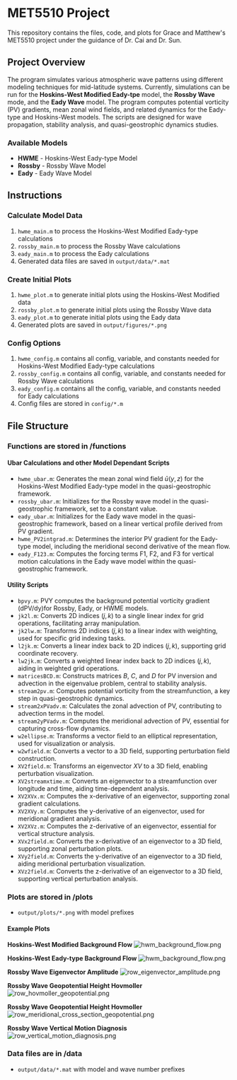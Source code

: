 # MET5510 Project
This repository contains the files, code, and plots for Grace and Matthew's MET5510 project under the guidance of Dr. Cai and Dr. Sun.

## Project Overview
The program simulates various atmospheric wave patterns using different modeling techniques for mid-latitude systems. Currently, simulations can be run for the **Hoskins-West Modified Eady-tpe** model, the **Rossby Wave** mode, and the **Eady Wave** model. The program computes potential vorticity (PV) gradients, mean zonal wind fields, and related dynamics for the Eady-type and Hoskins-West models. The scripts are designed for wave propagation, stability analysis, and quasi-geostrophic dynamics studies.

### Available Models
- **HWME** - Hoskins-West Eady-type Model
- **Rossby** - Rossby Wave Model
- **Eady** - Eady Wave Model


## Instructions
### Calculate Model Data
1. `hwme_main.m` to process the Hoskins-West Modified Eady-type calculations
2. `rossby_main.m` to process the Rossby Wave calculations
3. `eady_main.m` to process the Eady calculations
4. Generated data files are saved in `output/data/*.mat`

### Create Initial Plots
1. `hwme_plot.m` to generate initial plots using the Hoskins-West Modified data
2. `rossby_plot.m` to generate initial plots using the Rossby Wave data
3. `eady_plot.m` to generate initial plots using the Eady data
4. Generated plots are saved in `output/figures/*.png`

### Config Options
1. `hwme_config.m` contains all config, variable, and constants needed for Hoskins-West Modified Eady-type calculations
2. `rossby_config.m` contains all config, variable, and constants needed for Rossby Wave calculations
3. `eady_config.m` contains all the config, variable, and constants needed for Eady calculations
4. Config files are stored in `config/*.m`

## File Structure
### Functions are stored in /functions

#### Ubar Calculations and other Model Dependant Scripts
- `hwme_ubar.m`: Generates the mean zonal wind field $\bar{u}(y, z)$ for the Hoskins-West Modified Eady-type model in the quasi-geostrophic framework.
- `rossby_ubar.m`: Initializes for the Rossby wave model in the quasi-geostrophic framework, set to a constant value.
- `eady_ubar.m`: Initializes  for the Eady wave model in the quasi-geostrophic framework, based on a linear vertical profile derived from PV gradient.
- `hwme_PV2intgrad.m`: Determines the interior PV gradient for the Eady-type model, including the meridional second derivative of the mean flow.
- `eady_F123.m`: Computes the forcing terms F1, F2, and F3 for vertical motion calculations in the Eady wave model within the quasi-geostrophic framework.

#### Utility Scripts
- `bpvy.m`: PVY computes the background potential vorticity gradient (dPV/dy)for Rossby, Eady, or HWME models.
- `jk2l.m`: Converts 2D indices $(j, k)$ to a single linear index for grid operations, facilitating array manipulation.
- `jk2lw.m`: Transforms 2D indices $(j, k)$ to a linear index with weighting, used for specific grid indexing tasks.
- `l2jk.m`: Converts a linear index back to 2D indices $(j, k)$, supporting grid coordinate recovery.
- `lw2jk.m`: Converts a weighted linear index back to 2D indices $(j, k)$, aiding in weighted grid operations.
- `matricesBCD.m`: Constructs matrices $B$, $C$, and $D$ for PV inversion and advection in the eigenvalue problem, central to stability analysis.
- `stream2pv.m`: Computes potential vorticity from the streamfunction, a key step in quasi-geostrophic dynamics.
- `stream2xPVadv.m`: Calculates the zonal advection of PV, contributing to advection terms in the model.
- `stream2yPVadv.m`: Computes the meridional advection of PV, essential for capturing cross-flow dynamics.
- `w2ellipse.m`: Transforms a vector field to an elliptical representation, used for visualization or analysis.
- `w2wfield.m`: Converts a vector to a 3D field, supporting perturbation field construction.
- `XV2field.m`: Transforms an eigenvector $XV$ to a 3D field, enabling perturbation visualization.
- `XV2streamxtime.m`: Converts an eigenvector to a streamfunction over longitude and time, aiding time-dependent analysis.
- `XV2XVx.m`: Computes the x-derivative of an eigenvector, supporting zonal gradient calculations.
- `XV2XVy.m`: Computes the y-derivative of an eigenvector, used for meridional gradient analysis.
- `XV2XVz.m`: Computes the z-derivative of an eigenvector, essential for vertical structure analysis.
- `XVx2field.m`: Converts the x-derivative of an eigenvector to a 3D field, supporting zonal perturbation plots.
- `XVy2field.m`: Converts the y-derivative of an eigenvector to a 3D field, aiding meridional perturbation visualization.
- `XVz2field.m`: Converts the z-derivative of an eigenvector to a 3D field, supporting vertical perturbation analysis.

### Plots are stored in /plots
- `output/plots/*.png` with model prefixes

#### Example Plots
**Hoskins-West Modified Background Flow**
![hwm_background_flow.png](https://i.imgur.com/Eoe0sqx.png)

**Hoskins-West Eady-type Background Flow**
![hwm_background_flow.png](https://i.imgur.com/JfLbQt6.png)

**Rossby Wave Eigenvector Amplitude**
![row_eigenvector_amplitude.png](https://i.imgur.com/58LJSsK.png)

**Rossby Wave Geopotential Height Hovmoller**
![row_hovmoller_geopotential.png](https://i.imgur.com/KZIcWUE.png)

**Rossby Wave Geopotential Height Hovmoller**
![row_meridional_cross_section_geopotential.png](https://i.imgur.com/fsyTOZN.png)

**Rossby Wave Vertical Motion Diagnosis**
![row_vertical_motion_diagnosis.png](https://i.imgur.com/NriIuM2.png)

### Data files are in /data
- `output/data/*.mat` with model and wave number prefixes

